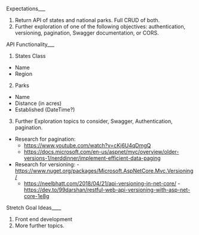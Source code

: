 Expectations___
1. Return API of states and national parks. Full CRUD of both. 
2. Further exploration of one of the following objectives: authentication, versioning, pagination, Swagger documentation, or CORS.

API Functionality___
1. States Class
  - Name
  - Region
2. Parks
  - Name
  - Distance (in acres)
  - Established (DateTime?)
3. Further Exploration topics to consider, Swagger, Authentication, pagination.
  - Research for pagination: 
    - https://www.youtube.com/watch?v=cKj6U4qDmgQ
    - https://docs.microsoft.com/en-us/aspnet/mvc/overview/older-versions-1/nerddinner/implement-efficient-data-paging
  - Research for versioning:
    -https://www.nuget.org/packages/Microsoft.AspNetCore.Mvc.Versioning/
    - https://neelbhatt.com/2018/04/21/api-versioning-in-net-core/
    -https://dev.to/99darshan/restful-web-api-versioning-with-asp-net-core-1e8g


Stretch Goal Ideas____
1. Front end development
2. More further topics.




